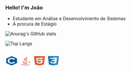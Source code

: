 ### Hello! I'm João

- Estudante em Análise e Desenvolvimento de Sistemas
- A procura de Estágio

  
![Anurag's GitHub stats](https://github-readme-stats.vercel.app/api?username=JpAcciari&show_icons=true&theme=onedark&card_width=500px)

![Top Langs](https://github-readme-stats.vercel.app/api/top-langs/?username=JpAcciari&layout=compact&theme=onedark&card_width=500)


<div style="display: inline_block"><br>
  <img align="center" alt="Rafa-C" height="30" width="40" src="https://raw.githubusercontent.com/devicons/devicon/master/icons/c/c-plain.svg">
  <img align="center" alt="Joao-Java" height="30" width="40" src="https://raw.githubusercontent.com/devicons/devicon/master/icons/java/java-plain.svg">
  <img align="center" alt="Rafa-HTML" height="30" width="40" src="https://raw.githubusercontent.com/devicons/devicon/master/icons/html5/html5-original.svg">
  <img align="center" alt="Rafa-CSS" height="30" width="40" src="https://raw.githubusercontent.com/devicons/devicon/master/icons/css3/css3-original.svg">
</div>


